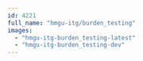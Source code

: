 ```yaml
---
id: 4221
full_name: "hmgu-itg/burden_testing"
images: 
  - "hmgu-itg-burden_testing-latest"
  - "hmgu-itg-burden_testing-dev"
---
```

